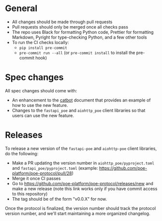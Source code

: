 # General

- All changes should be made through pull requests
- Pull requests should only be merged once all checks pass
- The repo uses Black for formatting Python code, Prettier for formatting Markdown,
  Pyright for type-checking Python, and a few other tools
- To run the CI checks locally:
  - `pip install pre-commit`
  - `pre-commit run --all` (or `pre-commit install` to install the pre-commit hook)

# Spec changes

All spec changes should come with:

- An enhancement to the [catbot](/docs/catbot.md) document that provides an example of
  how to use the new feature.
- Changes to the `fastapi_poe` and `aiohttp_poe` client libraries so that users can use
  the new feature.

# Releases

To release a new version of the `fastapi-poe` and `aiohttp-poe` client libraries, do the
following:

- Make a PR updating the version number in `aiohttp_poe/pyproject.toml` and
  `fastapi_poe/pyproject.toml` (example:
  https://github.com/poe-platform/poe-protocol/pull/28)
- Merge it once CI passes
- Go to https://github.com/poe-platform/poe-protocol/releases/new and make a new release
  (note this link works only if you have commit access to this repository)
- The tag should be of the form "v0.0.X" for now.

Once the protocol is finalized, the version number should track the protocol version
number, and we'll start maintaining a more organized changelog.
